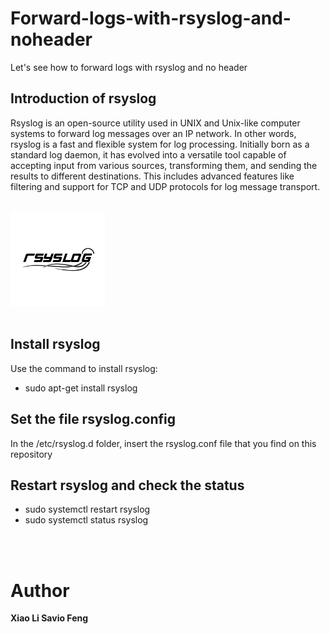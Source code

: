 # Forward-logs-with-rsyslog-and-noheader
Let's see how to forward logs with rsyslog and no header

## Introduction of rsyslog
Rsyslog is an open-source utility used in UNIX and Unix-like computer systems to forward log messages over an IP network. In other words, rsyslog is a fast and flexible system for log processing. Initially born as a standard log daemon, it has evolved into a versatile tool capable of accepting input from various sources, transforming them, and sending the results to different destinations. This includes advanced features like filtering and support for TCP and UDP protocols for log message transport.

<br>
<img src="rsyslog.png" width=30% height="auto"><br><br>

## Install rsyslog
Use the command to install rsyslog:
 - sudo apt-get install rsyslog

## Set the file rsyslog.config 
In the /etc/rsyslog.d folder, insert the rsyslog.conf file that you find on this repository

## Restart rsyslog and check the status
 - sudo systemctl restart rsyslog
 - sudo systemctl status rsyslog

<br><br>

# Author
<b>Xiao Li Savio Feng</b>
